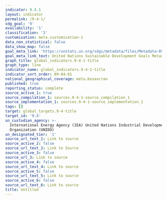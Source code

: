 ```yaml
---
indicator: 9.4.1
layout: indicator
permalink: /9-4-1/
sdg_goal: '9'
availability: '1'
classification: '3'
customisation: meta.customisation-1
data_non_statistical: false
data_show_map: false
goal_meta_link: 'https://unstats.un.org/sdgs/metadata/files/Metadata-09-04-01.pdf '
goal_meta_link_text: United Nations Sustainable Development Goals Metadata (PDF 516 KB)
graph_title: global_indicators.9-4-1-title
graph_type: line
indicator_name: global_indicators.9-4-1-title
indicator_sort_order: 09-04-01
national_geographical_coverage: meta.Казахстан
published: true
reporting_status: complete
source_active_1: true
source_compilation_1: sources.9-4-1-source_compilation_1
source_implementation_1: sources.9-4-1-source_implementation_1
tags: []
target: global_targets.9-4-title
target_id: '9.4'
un_custodian_agency: >-
  International Energy Agency (IEA) United Nations Industrial Development
  Organization (UNIDO)
un_designated_tier: '1'
source_url_text_1: Link to source
source_active_2: false
source_url_text_2: Link to Source
source_active_3: false
source_url_3: Link to source
source_active_4: false
source_url_text_4: Link to source
source_active_5: false
source_url_text_5: Link to source
source_active_6: false
source_url_text_6: Link to source
title: Untitled
---
```

